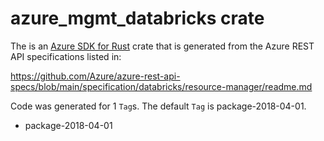 # azure_mgmt_databricks crate

The is an [Azure SDK for Rust](https://github.com/Azure/azure-sdk-for-rust) crate that is generated from the Azure REST API specifications listed in:

https://github.com/Azure/azure-rest-api-specs/blob/main/specification/databricks/resource-manager/readme.md

Code was generated for 1 `Tag`s. The default `Tag` is package-2018-04-01.


- package-2018-04-01